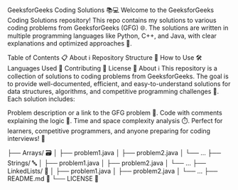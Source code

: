 GeeksforGeeks Coding Solutions 📚💻
Welcome to the GeeksforGeeks Coding Solutions repository! This repo contains my solutions to various coding problems from GeeksforGeeks (GFG) 🌐. The solutions are written in multiple programming languages like Python, C++, and Java, with clear explanations and optimized approaches 🚀.

Table of Contents 📋
About ℹ️
Repository Structure 📂
How to Use 🛠️
Languages Used 💾
Contributing 🤝
License 📜
About ℹ️
This repository is a collection of solutions to coding problems from GeeksforGeeks. The goal is to provide well-documented, efficient, and easy-to-understand solutions for data structures, algorithms, and competitive programming challenges 🧠. Each solution includes:

Problem description or a link to the GFG problem 🔗.
Code with comments explaining the logic 📝.
Time and space complexity analysis ⏱️.
Perfect for learners, competitive programmers, and anyone preparing for coding interviews! 🎯

├── Arrays/ 🗃️
│   ├── problem1.java
│   ├── problem2.java
│   └── ...
├── Strings/ 🔤
│   ├── problem1.java
│   ├── problem2.java
│   └── ...
├── LinkedLists/ 🔗
│   ├── problem1.java
│   ├── problem2.java
│   └── ...
├── README.md 📄
└── LICENSE 📜
